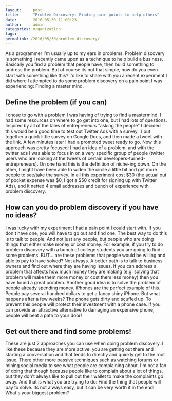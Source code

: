 ```yaml
---
layout:     post
title:      "Problem Discovery: Finding pain points to help others"
date:       2016-05-30 11:00:23
author:     admin
categories: organization
tags:  
permalink: /2016/05/30/problem-discovery/
---
```

As a programmer I'm usually up to my ears in problems. Problem discovery is something I recently came upon as a technique to help build a business. Basically you find a problem that people have, then build something to address the problem. But of course its not that simple, how do you even start with something like this? I'd like to share with you a recent experiment I did where I attempted to do some problem discovery on a pain point I was experiencing: Finding a master mind. 

## Define the problem (if you can)

I chose to go with a problem I was having of trying to find a mastermind. I had some resources on where to go get into one, but I had lots of questions. Inspired by all of the tales of entrepreneurs "asking the people" I decided this would be a good time to test out Twitter Ads with a survey.  I put together a quick little survey on Google Docs, and then made a tweet with the link. A few minutes later I had a promoted tweet ready to go. Now this approach was pretty focused: I had an idea of a problem, and with the twitter ads I was able to focus in on a very specific group of people (twitter users who are looking at the tweets of certain developers-turned-entrepreneurs). On one hand this is the definition of niche-ing down. On the other, I might have been able to widen the circle a little bit and get more people to see/take the survey. In all this experiment cost $30 (the actual out of pocket expense was $0, I got a $50 credit for signing up with Twitter Ads), and it netted 4 email addresses and bunch of experience with problem discovery. 

## How can you do problem discovery if you have no ideas?

I was lucky with my experiment I had a pain point I could start with. If you don't have one, you will have to go out and find one. The best way to do this is to talk to people. And not just any people, but people who are doing things that either make money or cost money. For example, if you try to do problem discovery with a bunch of college students you are going to find some problems. BUT... are these problems that people would be willing and able to pay to have solved? Not always. A better path is to talk to business owners and find out where they are having issues. If you can address a problem that affects how much money they are making (e.g. solving that problem will make them more money or cost them less money) then you have found a great problem. Another good idea is to solve the problem of people already spending money. iPhones are the perfect example of this. People pay several hundred dollars to get a fancy shiny iPhone. But what happens after a few weeks? The phone gets dirty and scuffed up. To prevent this people will protect their investment with a phone case. If you can provide an attractive alternative to damaging an expensive phone, people will beat a path to your door! 

## Get out there and find some problems!

These are just 2 approaches you can use when doing problem discovery. I like these because they are more active: you are getting out there and starting a conversation and that tends to directly and quickly get to the root issue. There other more passive techniques such as watching forums or mining social media to see what people are complaining about. I'm not a fan of doing that though because people like to complain about a lot of things, but they don't always like to pull out their wallet to make the complaints go away. And that is what you are trying to do: Find the thing that people will pay to solve. Its not always easy, but it can be very worth it in the end! What's your biggest problem?
